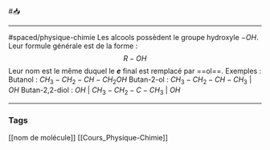 #📥 
___
#spaced/physique-chimie 
Les alcools possèdent le groupe hydroxyle $−OH$. Leur formule générale est de la forme : $$R-OH$$ Leur nom est le même duquel le ***e*** final est remplacé par ==ol==. Exemples : 
Butanol :  $CH_3-CH_2-CH-CH_2OH$ 
Butan-2-ol : $CH_3-CH_2-CH-CH_3$
											 |
										   $OH$
Butan-2,2-diol : 
                      $OH$
                        |
$CH_3-CH_2-C-CH_3$
                        |
                      $OH$

---
### Tags
[[nom de molécule]] [[Cours_Physique-Chimie]]